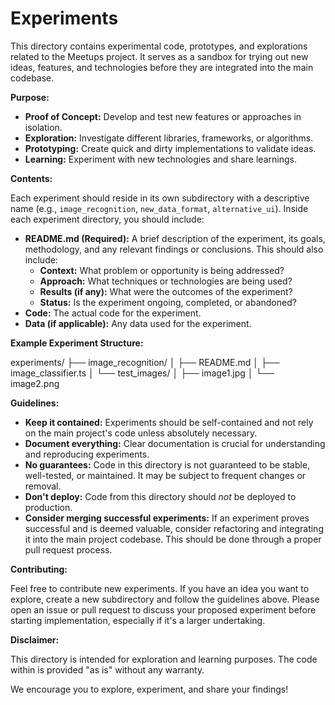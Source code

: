 # Experiments

This directory contains experimental code, prototypes, and explorations related to the Meetups project. It serves as a sandbox for trying out new ideas, features, and technologies before they are integrated into the main codebase.

**Purpose:**

*   **Proof of Concept:** Develop and test new features or approaches in isolation.
*   **Exploration:** Investigate different libraries, frameworks, or algorithms.
*   **Prototyping:** Create quick and dirty implementations to validate ideas.
*   **Learning:** Experiment with new technologies and share learnings.

**Contents:**

Each experiment should reside in its own subdirectory with a descriptive name (e.g., `image_recognition`, `new_data_format`, `alternative_ui`). Inside each experiment directory, you should include:

*   **README.md (Required):** A brief description of the experiment, its goals, methodology, and any relevant findings or conclusions. This should also include:
    *   **Context:** What problem or opportunity is being addressed?
    *   **Approach:** What techniques or technologies are being used?
    *   **Results (if any):** What were the outcomes of the experiment?
    *   **Status:** Is the experiment ongoing, completed, or abandoned?
*   **Code:** The actual code for the experiment.
*   **Data (if applicable):** Any data used for the experiment.

**Example Experiment Structure:**

experiments/
├── image_recognition/
│   ├── README.md
│   ├── image_classifier.ts
│   └── test_images/
│       ├── image1.jpg
│       └── image2.png

**Guidelines:**

*   **Keep it contained:** Experiments should be self-contained and not rely on the main project's code unless absolutely necessary.
*   **Document everything:** Clear documentation is crucial for understanding and reproducing experiments.
*   **No guarantees:** Code in this directory is not guaranteed to be stable, well-tested, or maintained. It may be subject to frequent changes or removal.
*   **Don't deploy:** Code from this directory should *not* be deployed to production.
*   **Consider merging successful experiments:** If an experiment proves successful and is deemed valuable, consider refactoring and integrating it into the main project codebase. This should be done through a proper pull request process.

**Contributing:**

Feel free to contribute new experiments. If you have an idea you want to explore, create a new subdirectory and follow the guidelines above. Please open an issue or pull request to discuss your proposed experiment before starting implementation, especially if it's a larger undertaking.

**Disclaimer:**

This directory is intended for exploration and learning purposes. The code within is provided "as is" without any warranty.

We encourage you to explore, experiment, and share your findings!